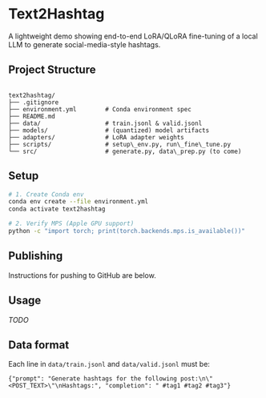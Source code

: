 # Text2Hashtag

A lightweight demo showing end-to-end LoRA/QLoRA fine-tuning of a local LLM to generate social-media-style hashtags.

## Project Structure

```

text2hashtag/
├── .gitignore
├── environment.yml        # Conda environment spec
├── README.md
├── data/                  # train.jsonl & valid.jsonl
├── models/                # (quantized) model artifacts
├── adapters/              # LoRA adapter weights
├── scripts/               # setup\_env.py, run\_fine\_tune.py
└── src/                   # generate.py, data\_prep.py (to come)

````

## Setup

```bash
# 1. Create Conda env
conda env create --file environment.yml
conda activate text2hashtag

# 2. Verify MPS (Apple GPU support)
python -c "import torch; print(torch.backends.mps.is_available())"
````

## Publishing

Instructions for pushing to GitHub are below.

## Usage

*TODO*

## Data format

Each line in `data/train.jsonl` and `data/valid.jsonl` must be:

```jsonl
{"prompt": "Generate hashtags for the following post:\n\"<POST_TEXT>\"\nHashtags:", "completion": " #tag1 #tag2 #tag3"}
```
